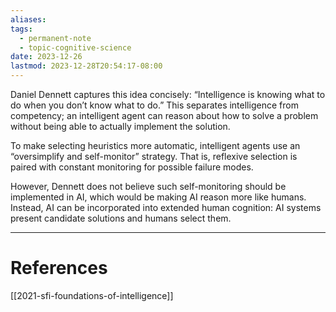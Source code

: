 ```yaml
---
aliases: 
tags:
  - permanent-note
  - topic-cognitive-science
date: 2023-12-26
lastmod: 2023-12-28T20:54:17-08:00
---
```

Daniel Dennett captures this idea concisely: “Intelligence is knowing what to do when you don’t know what to do.” This separates intelligence from competency; an intelligent agent can reason about how to solve a problem without being able to actually implement the solution.

To make selecting heuristics more automatic, intelligent agents use an “oversimplify and self-monitor” strategy. That is, reflexive selection is paired with constant monitoring for possible failure modes.

However, Dennett does not believe such self-monitoring should be implemented in AI, which would be making AI reason more like humans. Instead, AI can be incorporated into extended human cognition: AI systems present candidate solutions and humans select them.

---
# References

[[2021-sfi-foundations-of-intelligence]]